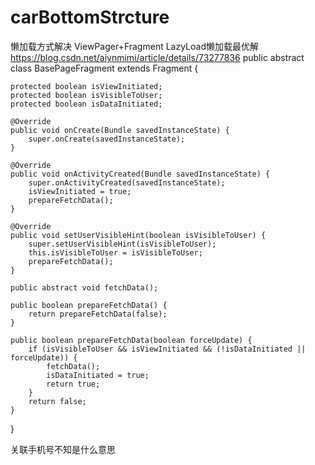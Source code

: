 # carBottomStrcture


懒加载方式解决
ViewPager+Fragment LazyLoad懒加载最优解
https://blog.csdn.net/aiynmimi/article/details/73277836
public abstract class BasePageFragment extends Fragment {

    protected boolean isViewInitiated;
    protected boolean isVisibleToUser;
    protected boolean isDataInitiated;

    @Override
    public void onCreate(Bundle savedInstanceState) {
        super.onCreate(savedInstanceState);
    }

    @Override
    public void onActivityCreated(Bundle savedInstanceState) {
        super.onActivityCreated(savedInstanceState);
        isViewInitiated = true;
        prepareFetchData();
    }

    @Override
    public void setUserVisibleHint(boolean isVisibleToUser) {
        super.setUserVisibleHint(isVisibleToUser);
        this.isVisibleToUser = isVisibleToUser;
        prepareFetchData();
    }

    public abstract void fetchData();

    public boolean prepareFetchData() {
        return prepareFetchData(false);
    }

    public boolean prepareFetchData(boolean forceUpdate) {
        if (isVisibleToUser && isViewInitiated && (!isDataInitiated || forceUpdate)) {
            fetchData();
            isDataInitiated = true;
            return true;
        }
        return false;
    }

}


关联手机号不知是什么意思

